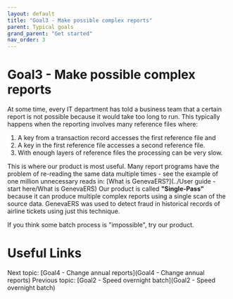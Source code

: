 ```yaml
---
layout: default
title: "Goal3 - Make possible complex reports"
parent: Typical goals
grand_parent: "Get started"
nav_order: 3
---
```


# Goal3 - Make possible complex reports

At some time, every IT department has told a business team that a certain report is not possible because it would take too long to run.
This typically happens when the reporting involves many reference files where:
1.  A key from a transaction record accesses the first reference file and
1.  A key in the first reference file accesses a second reference file.
1.  With enough layers of reference files the processing can be very slow.

This is where our product is most useful.
Many report programs have the problem of re-reading the same data multiple times - see the example of one million unnecessary reads in:  [What is GenevaERS?](../User guide - start here/What is GenevaERS)
Our product is called **"Single-Pass"** because it can produce multiple complex reports using a single scan of the source data.
GenevaERS was used to detect fraud in historical records of airline tickets using just this technique.

If you think some batch process is "impossible", try our product.


# Useful Links
Next topic: [Goal4 - Change annual reports](Goal4 - Change annual reports)
Previous topic: [Goal2 - Speed overnight batch](Goal2 - Speed overnight batch)


